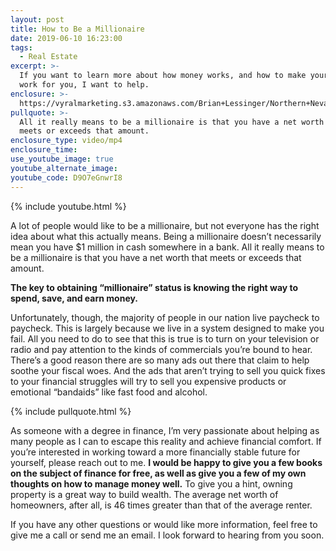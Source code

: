```yaml
---
layout: post
title: How to Be a Millionaire
date: 2019-06-10 16:23:00
tags:
  - Real Estate
excerpt: >-
  If you want to learn more about how money works, and how to make your money
  work for you, I want to help.
enclosure: >-
  https://vyralmarketing.s3.amazonaws.com/Brian+Lessinger/Northern+Nevada+Real+Estate-+What+You+Can+Do+to+Become+a+Millionaire.mp4
pullquote: >-
  All it really means to be a millionaire is that you have a net worth that
  meets or exceeds that amount.
enclosure_type: video/mp4
enclosure_time:
use_youtube_image: true
youtube_alternate_image:
youtube_code: D9O7eGnwrI8
---
```


{% include youtube.html %}

A lot of people would like to be a millionaire, but not everyone has the right idea about what this actually means. Being a millionaire doesn’t necessarily mean you have $1 million in cash somewhere in a bank. All it really means to be a millionaire is that you have a net worth that meets or exceeds that amount.&nbsp;

**The key to obtaining “millionaire” status is knowing the right way to spend, save, and earn money.&nbsp;**

Unfortunately, though, the majority of people in our nation live paycheck to paycheck. This is largely because we live in a system designed to make you fail. All you need to do to see that this is true is to turn on your television or radio and pay attention to the kinds of commercials you’re bound to hear. There’s a good reason there are so many ads out there that claim to help soothe your fiscal woes. And the ads that aren’t trying to sell you quick fixes to your financial struggles will try to sell you expensive products or emotional “bandaids” like fast food and alcohol.&nbsp;

{% include pullquote.html %}

As someone with a degree in finance, I’m very passionate about helping as many people as I can to escape this reality and achieve financial comfort. If you’re interested in working toward a more financially stable future for yourself, please reach out to me. **I would be happy to give you a few books on the subject of finance for free, as well as give you a few of my own thoughts on how to manage money well.** To give you a hint, owning property is a great way to build wealth. The average net worth of homeowners, after all, is 46 times greater than that of the average renter.

If you have any other questions or would like more information, feel free to give me a call or send me an email. I look forward to hearing from you soon.